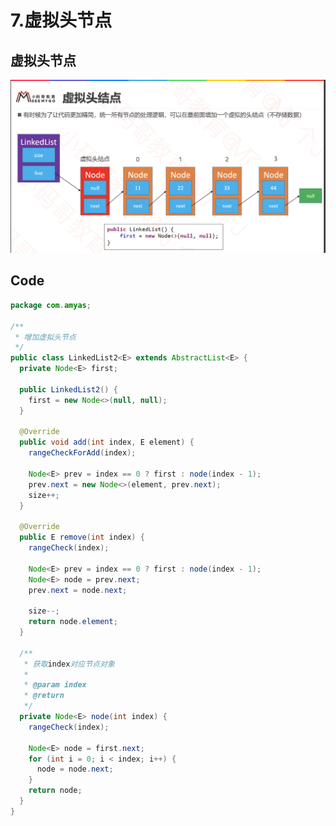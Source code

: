 # 7.虚拟头节点

## 虚拟头节点

<img src="https://raw.githubusercontent.com/Amyas/picgo-bed/master/amyas.github.io/6%20copy2022-08-11-18-16-48.png" alt="6 copy2022-08-11-18-16-48" width="" height="" />

## Code

```java
package com.amyas;

/**
 * 增加虚拟头节点
 */
public class LinkedList2<E> extends AbstractList<E> {
  private Node<E> first;

  public LinkedList2() {
    first = new Node<>(null, null);
  }

  @Override
  public void add(int index, E element) {
    rangeCheckForAdd(index);

    Node<E> prev = index == 0 ? first : node(index - 1);
    prev.next = new Node<>(element, prev.next);
    size++;
  }

  @Override
  public E remove(int index) {
    rangeCheck(index);

    Node<E> prev = index == 0 ? first : node(index - 1);
    Node<E> node = prev.next;
    prev.next = node.next;

    size--;
    return node.element;
  }

  /**
   * 获取index对应节点对象
   * 
   * @param index
   * @return
   */
  private Node<E> node(int index) {
    rangeCheck(index);

    Node<E> node = first.next;
    for (int i = 0; i < index; i++) {
      node = node.next;
    }
    return node;
  }
}
```
